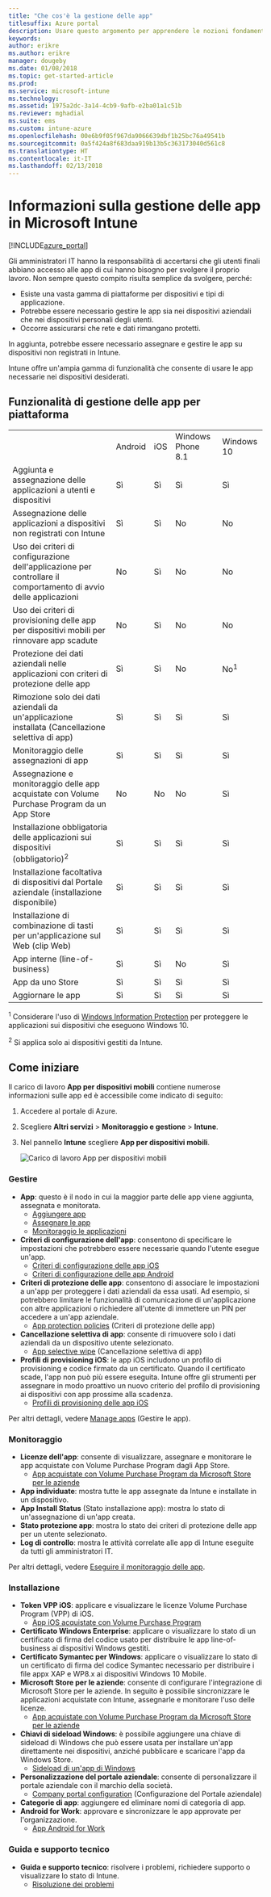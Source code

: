 ```yaml
---
title: "Che cos'è la gestione delle app"
titlesuffix: Azure portal
description: Usare questo argomento per apprendere le nozioni fondamentali sulla gestione delle app con Microsoft Intune."
keywords: 
author: erikre
ms.author: erikre
manager: dougeby
ms.date: 01/08/2018
ms.topic: get-started-article
ms.prod: 
ms.service: microsoft-intune
ms.technology: 
ms.assetid: 1975a2dc-3a14-4cb9-9afb-e2ba01a1c51b
ms.reviewer: mghadial
ms.suite: ems
ms.custom: intune-azure
ms.openlocfilehash: 00e6b9f05f967da9066639dbf1b25bc76a49541b
ms.sourcegitcommit: 0a5f424a8f683daa919b13b5c363173040d561c8
ms.translationtype: HT
ms.contentlocale: it-IT
ms.lasthandoff: 02/13/2018
---
```

# <a name="what-is-microsoft-intune-app-management"></a>Informazioni sulla gestione delle app in Microsoft Intune


[!INCLUDE[azure_portal](./includes/azure_portal.md)]


Gli amministratori IT hanno la responsabilità di accertarsi che gli utenti finali abbiano accesso alle app di cui hanno bisogno per svolgere il proprio lavoro. Non sempre questo compito risulta semplice da svolgere, perché:
- Esiste una vasta gamma di piattaforme per dispositivi e tipi di applicazione.
- Potrebbe essere necessario gestire le app sia nei dispositivi aziendali che nei dispositivi personali degli utenti.
- Occorre assicurarsi che rete e dati rimangano protetti.

In aggiunta, potrebbe essere necessario assegnare e gestire le app su dispositivi non registrati in Intune.

Intune offre un'ampia gamma di funzionalità che consente di usare le app necessarie nei dispositivi desiderati.

## <a name="app-management-capabilities-by-platform"></a>Funzionalità di gestione delle app per piattaforma

||||||
|-|-|-|-|-|
|&nbsp; |Android|iOS|Windows Phone 8.1|Windows 10|
|Aggiunta e assegnazione delle applicazioni a utenti e dispositivi|Sì|Sì|Sì|Sì|
|Assegnazione delle applicazioni a dispositivi non registrati con Intune|Sì|Sì|No|No|
|Uso dei criteri di configurazione dell'applicazione per controllare il comportamento di avvio delle applicazioni|No|Sì|No|No|
|Uso dei criteri di provisioning delle app per dispositivi mobili per rinnovare app scadute|No|Sì|No|No|
|Protezione dei dati aziendali nelle applicazioni con criteri di protezione delle app|Sì|Sì|No|No<sup>1</sup>|
|Rimozione solo dei dati aziendali da un'applicazione installata (Cancellazione selettiva di app)|Sì|Sì|Sì|Sì|
|Monitoraggio delle assegnazioni di app|Sì|Sì|Sì|Sì|
|Assegnazione e monitoraggio delle app acquistate con Volume Purchase Program da un App Store|No|No|No|Sì|
|Installazione obbligatoria delle applicazioni sui dispositivi (obbligatorio)<sup>2</sup>|Sì|Sì|Sì|Sì|
|Installazione facoltativa di dispositivi dal Portale aziendale (installazione disponibile)|Sì|Sì|Sì|Sì|
|Installazione di combinazione di tasti per un'applicazione sul Web (clip Web)|Sì|Sì|Sì|Sì|
|App interne (line-of-business)|Sì|Sì|No|Sì|
|App da uno Store|Sì|Sì|Sì|Sì|
|Aggiornare le app|Sì|Sì|Sì|Sì|

<sup>1</sup> Considerare l'uso di [Windows Information Protection](windows-information-protection-configure.md) per proteggere le applicazioni sui dispositivi che eseguono Windows 10.

<sup>2</sup> Si applica solo ai dispositivi gestiti da Intune.

## <a name="how-to-get-started"></a>Come iniziare

Il carico di lavoro **App per dispositivi mobili** contiene numerose informazioni sulle app ed è accessibile come indicato di seguito:

1. Accedere al portale di Azure.
2. Scegliere **Altri servizi** > **Monitoraggio e gestione** > **Intune**.
3. Nel pannello **Intune** scegliere **App per dispositivi mobili**.

    ![Carico di lavoro App per dispositivi mobili](./media/apps-workload.png)

### <a name="manage"></a>Gestire
- **App**: questo è il nodo in cui la maggior parte delle app viene aggiunta, assegnata e monitorata.
    - [Aggiungere app](apps-add.md)
    - [Assegnare le app](apps-deploy.md)
    - [Monitoraggio le applicazioni](apps-monitor.md)
- **Criteri di configurazione dell'app**: consentono di specificare le impostazioni che potrebbero essere necessarie quando l'utente esegue un'app.
    - [Criteri di configurazione delle app iOS](app-configuration-policies-use-ios.md)
    - [Criteri di configurazione delle app Android](app-configuration-policies-use-android.md)
- **Criteri di protezione delle app**: consentono di associare le impostazioni a un'app per proteggere i dati aziendali da essa usati. Ad esempio, si potrebbero limitare le funzionalità di comunicazione di un'applicazione con altre applicazioni o richiedere all'utente di immettere un PIN per accedere a un'app aziendale.
    - [App protection policies](app-protection-policies.md) (Criteri di protezione delle app)
- **Cancellazione selettiva di app**: consente di rimuovere solo i dati aziendali da un dispositivo utente selezionato.
    - [App selective wipe](apps-selective-wipe.md) (Cancellazione selettiva di app)
- **Profili di provisioning iOS**: le app iOS includono un profilo di provisioning e codice firmato da un certificato. Quando il certificato scade, l'app non può più essere eseguita. Intune offre gli strumenti per assegnare in modo proattivo un nuovo criterio del profilo di provisioning ai dispositivi con app prossime alla scadenza.
    - [Profili di provisioning delle app iOS](app-provisioning-profile-ios.md)

Per altri dettagli, vedere [Manage apps](app-management.md) (Gestire le app).

### <a name="monitor"></a>Monitoraggio
- **Licenze dell'app**: consente di visualizzare, assegnare e monitorare le app acquistate con Volume Purchase Program dagli App Store.
    - [App acquistate con Volume Purchase Program da Microsoft Store per le aziende](windows-store-for-business.md)
- **App individuate**: mostra tutte le app assegnate da Intune e installate in un dispositivo.
- **App Install Status** (Stato installazione app): mostra lo stato di un'assegnazione di un'app creata.
- **Stato protezione app**: mostra lo stato dei criteri di protezione delle app per un utente selezionato.
- **Log di controllo**: mostra le attività correlate alle app di Intune eseguite da tutti gli amministratori IT.

Per altri dettagli, vedere [Eseguire il monitoraggio delle app](apps-monitor.md).

### <a name="setup"></a>Installazione
- **Token VPP iOS**: applicare e visualizzare le licenze Volume Purchase Program (VPP) di iOS.
    - [App iOS acquistate con Volume Purchase Program](vpp-apps-ios.md)
- **Certificato Windows Enterprise**: applicare o visualizzare lo stato di un certificato di firma del codice usato per distribuire le app line-of-business ai dispositivi Windows gestiti. 
- **Certificato Symantec per Windows**: applicare o visualizzare lo stato di un certificato di firma del codice Symantec necessario per distribuire i file appx XAP e WP8.x ai dispositivi Windows 10 Mobile. 
- **Microsoft Store per le aziende**: consente di configurare l'integrazione di Microsoft Store per le aziende. In seguito è possibile sincronizzare le applicazioni acquistate con Intune, assegnarle e monitorare l'uso delle licenze.
    - [App acquistate con Volume Purchase Program da Microsoft Store per le aziende](windows-store-for-business.md)
- **Chiavi di sideload Windows**: è possibile aggiungere una chiave di sideload di Windows che può essere usata per installare un'app direttamente nei dispositivi, anziché pubblicare e scaricare l'app da Windows Store.
    - [Sideload di un'app di Windows](app-sideload-windows.md) 
- **Personalizzazione del portale aziendale**: consente di personalizzare il portale aziendale con il marchio della società.
    - [Company portal configuration](company-portal-app.md) (Configurazione del Portale aziendale)
- **Categorie di app**: aggiungere ed eliminare nomi di categoria di app.
- **Android for Work**: approvare e sincronizzare le app approvate per l'organizzazione.
    - [App Android for Work](apps-add-android-for-work.md) 

### <a name="help-and-support"></a>Guida e supporto tecnico
- **Guida e supporto tecnico**: risolvere i problemi, richiedere supporto o visualizzare lo stato di Intune.
    - [Risoluzione dei problemi](help-desk-operators.md)
